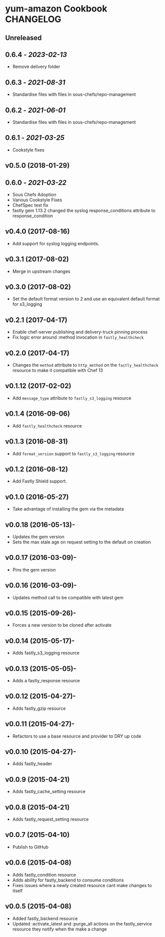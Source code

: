 # yum-amazon Cookbook CHANGELOG

## Unreleased

## 0.6.4 - *2023-02-13*

- Remove delivery folder

## 0.6.3 - *2021-08-31*

- Standardise files with files in sous-chefs/repo-management

## 0.6.2 - *2021-06-01*

- Standardise files with files in sous-chefs/repo-management

## 0.6.1 - *2021-03-25*

- Cookstyle fixes

## v0.5.0 (2018-01-29)

## 0.6.0 - *2021-03-22*

- Sous Chefs Adoption
- Various Cookstyle Fixes
- ChefSpec test fix
- fastly gem 1.13.2 changed the syslog response_conditions attribute to response_condition

## v0.4.0 (2017-08-16)

- Add support for syslog logging endpoints.

## v0.3.1 (2017-08-02)

- Merge in upstream changes

## v0.3.0 (2017-08-02)

- Set the default format version to 2 and use an equivalent default format for s3_logging

## v0.2.1 (2017-04-17)

- Enable chef-server publishing and delivery-truck pinning process
- Fix logic error around :method invocation in `fastly_healthcheck`

## v0.2.0 (2017-04-17)

- Changes the `method` attribute to `http_method` on the `fastly_healthcheck` resource to make it compatible with Chef 13

## v0.1.12 (2017-02-02)

- Add `message_type` attribute to `fastly_s3_logging` resource

## v0.1.4 (2016-09-06)

- Add `fastly_healthcheck` resource

## v0.1.3 (2016-08-31)

- Add `format_version` support to `fastly_s3_logging` resource

## v0.1.2 (2016-08-12)

- Add Fastly Shield support.

## v0.1.0 (2016-05-27)

- Take advantage of installing the gem via the metadata

## v0.0.18 (2016-05-13)-

- Updates the gem version
- Sets the max stale age on request setting to the default on creation

## v0.0.17 (2016-03-09)-

- Pins the gem version

## v0.0.16 (2016-03-09)-

- Updates method call to be compatible with latest gem

## v0.0.15 (2015-09-26)-

- Forces a new version to be cloned after activate

## v0.0.14 (2015-05-17)-

- Adds fastly_s3_logging resource

## v0.0.13 (2015-05-05)-

- Adds a fastly_response resource

## v0.0.12 (2015-04-27)-

- Adds fastly_gzip resource

## v0.0.11 (2015-04-27)-

- Refactors to use a base resource and provider to DRY up code

## v0.0.10 (2015-04-27)-

- Adds fastly_header

## v0.0.9 (2015-04-21)

- Adds fastly_cache_setting resource

## v0.0.8 (2015-04-21)

- Adds fastly_request_setting resource

## v0.0.7 (2015-04-10)

- Publish to GitHub

## v0.0.6 (2015-04-08)

- Adds fastly_condition resource
- Adds ability for fastly_backend to consume conditions
- Fixes issues where a newly created resource cant make changes to itself

## v0.0.5 (2015-04-08)

- Added fastly_backend resource
- Updated :activate_latest and :purge_all actions on the fastly_service resource they notify when the make a change
